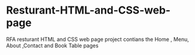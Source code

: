 # Resturant-HTML-and-CSS-web-page
RFA resturant HTML  and CSS web page project contians the Home , Menu, About ,Contact and Book Table pages
